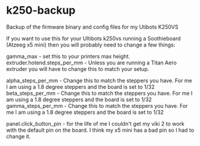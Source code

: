 # k250-backup
Backup of the firmware binary and config files for my Utibots K250VS


If you want to use this for your Ultibots k250vs running a Soothieboard (Atzeeg x5 mini) then you will probably need to change a few things:

gamma_max -  set this to your printers max height.
extruder.hotend.steps_per_mm  - Unless you are running a Titan Aero extruder you will have to change this to match your setup.

alpha_steps_per_mm - Change this to match the steppers you have.  For me I am using a 1.8 degree steppers and the board is set to 1/32
beta_steps_per_mm  - Change this to match the steppers you have.  For me I am using a 1.8 degree steppers and the board is set to 1/32
gamma_steps_per_mm - Change this to match the steppers you have.  For me I am using a 1.8 degree steppers and the board is set to 1/32

panel.click_button_pin -  for the life of me I couldn't get my viki 2 to work with the default pin on the board. I think my x5 mini has a bad pin so I had to change it. 

